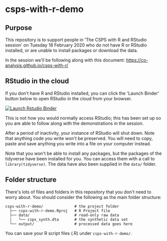 # csps-with-r-demo

## Purpose

This repository is to support people in 'The CSPS with R and RStudio session' on Tuesday 18 February 2020 who do not have R or RStudio installed, or are unable to install packages or download the data.

In the session we'll be following along with this document: https://co-analysis.github.io/csps-with-r/

## RStudio in the cloud

If you don't have R and RStudio installed, you can click the 'Launch Binder' button below to open RStudio in the cloud from your browser.

<!-- badges: start -->
[![Launch Rstudio Binder](http://mybinder.org/badge_logo.svg)](https://mybinder.org/v2/gh/matt-dray/csps-with-r-demo/master?urlpath=rstudio)
<!-- badges: end -->

This is not how you would normally access RStudio; this has been set up so you are able to follow along with the demonstrations in the session. 

After a period of inactivity, your instance of RStudio will shut down. Note that anything code you write won't be preserved. You will need to copy, paste and save anything you write into a file on your computer instead.

Note that you won't be able to install any packages, but the packages of the tidyverse have been installed for you. You can access them with a call to `library(tidyverse)`. The data have also been supplied in the `data/` folder.

## Folder structure

There's lots of files and folders in this repository that you don't need to worry about. You should consider the following as the main folder structure:

```
csps-with-r-demo/              # the project folder
  ├── csps-with-r-demo.Rproj   # R Project file
  ├── data/                    # read-only raw data
  |   └── csps_synth.dta       # the synthetic data set
  └── output/                  # processed data goes here
```

You can save your R script files (.R) under `csps-with-r-demo/`.
